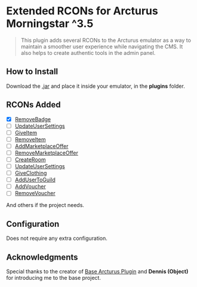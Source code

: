 # Extended RCONs for Arcturus Morningstar ^3.5 

> This plugin adds several RCONs to the Arcturus emulator as a way to maintain a smoother user experience while navigating the CMS. It also helps to create authentic tools in the admin panel.

## How to Install

Download the [.jar](https://google.com) and place it inside your emulator, in the **plugins** folder.

## RCONs Added

- [x] [RemoveBadge]()
- [ ] [UpdateUserSettings]()
- [ ] [GiveItem]()
- [ ] [RemoveItem]()
- [ ] [AddMarketplaceOffer]()
- [ ] [RemoveMarketplaceOffer]()
- [ ] [CreateRoom]()
- [ ] [UpdateUserSettings]()
- [ ] [GiveClothing]()
- [ ] [AddUserToGuild]()
- [ ] [AddVoucher]()
- [ ] [RemoveVoucher]()

And others if the project needs.

## Configuration

Does not require any extra configuration.

## Acknowledgments

Special thanks to the creator of [Base Arcturus Plugin](https://github.com/Habway-no/base-plugin) and **Dennis (Object)** for introducing me to the base project.